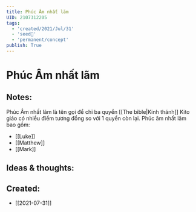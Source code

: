 ```yaml
---
title: Phúc Âm nhất lãm
UID: 2107312205
tags:
  - 'created/2021/Jul/31'
  - 'seed🥜'
  - 'permanent/concept'
publish: True
---
```

# Phúc Âm nhất lãm

## Notes:
Phúc Âm nhất lãm là tên gọi để chỉ ba quyển [[The bible|Kinh thánh]] Kito giáo có nhiều điểm tương đồng so với 1 quyển còn lại. Phúc âm nhất lãm bao gồm:

- [[Luke]]
- [[Matthew]]
- [[Mark]]

## Ideas & thoughts:

## Created:
- [[2021-07-31]]
